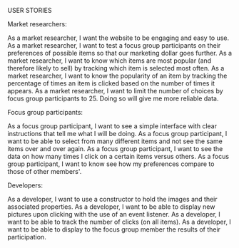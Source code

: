 USER STORIES

Market researchers:

As a market researcher, I want the website to be engaging and easy to use.
As a market researcher, I want to test a focus group participants on their preferences of possible items so that our marketing dollar goes further.
As a market researcher, I want to know which items are most popular (and therefore likely to sell) by tracking which item is selected most often.
As a market researcher, I want to know the popularity of an item by tracking the percentage of times an item is clicked based on the number of times it appears.
As a market researcher, I want to limit the number of choices by focus group participants to 25. Doing so will give me more reliable data.

Focus group participants:

As a focus group participant, I want to see a simple interface with clear instructions that tell me what I will be doing.
As a focus group participant, I want to be able to select from many different items and not see the same items over and over again.
As a focus group participant, I want to see the data on how many times I click on a certain items versus others.
As a focus group participant, I want to know see how my preferences compare to those of other members'.

Developers:

As a developer, I want to use a constructor to hold the images and their associated properties.
As a developer, I want to be able to display new pictures upon clicking with the use of an event listener.
As a developer, I want to be able to track the number of clicks (on all items).
As a developer, I want to be able to display to the focus group member the results of their participation.
